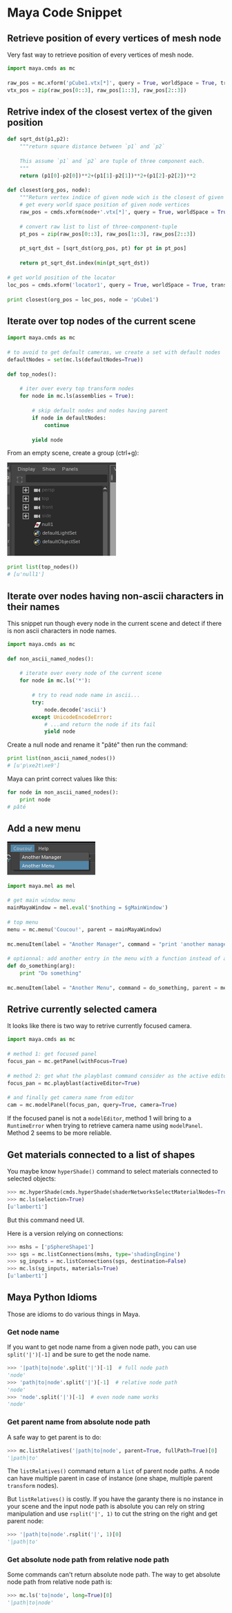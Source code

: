 # Maya Code Snippet

## Retrieve position of every vertices of mesh node

Very fast way to retrieve position of every vertices of mesh node.

```python
import maya.cmds as mc

raw_pos = mc.xform('pCube1.vtx[*]', query = True, worldSpace = True, translation = True)
vtx_pos = zip(raw_pos[0::3], raw_pos[1::3], raw_pos[2::3])
```

## Retrive index of the closest vertex of the given position

```python
def sqrt_dst(p1,p2):
    """return square distance between `p1` and `p2`
    
    This assume `p1` and `p2` are tuple of three component each.
    """
    return (p1[0]-p2[0])**2+(p1[1]-p2[1])**2+(p1[2]-p2[2])**2

def closest(org_pos, node):
    """Return vertex indice of given node wich is the closest of given world space `org_pos`"""
    # get every world space position of given node vertices
    raw_pos = cmds.xform(node+'.vtx[*]', query = True, worldSpace = True, translation = True)
    
    # convert raw list to list of three-component-tuple
    pt_pos = zip(raw_pos[0::3], raw_pos[1::3], raw_pos[2::3])
    
    pt_sqrt_dst = [sqrt_dst(org_pos, pt) for pt in pt_pos]
    
    return pt_sqrt_dst.index(min(pt_sqrt_dst))

# get world position of the locator
loc_pos = cmds.xform('locator1', query = True, worldSpace = True, translation = True)

print closest(org_pos = loc_pos, node = 'pCube1')
```

## Iterate over top nodes of the current scene

```python
import maya.cmds as mc

# to avoid to get default cameras, we create a set with default nodes
defaultNodes = set(mc.ls(defaultNodes=True))

def top_nodes():

    # iter over every top transform nodes
    for node in mc.ls(assemblies = True):
        
        # skip default nodes and nodes having parent
        if node in defaultNodes:
            continue

        yield node
```

From an empty scene, create a group (ctrl+g):

![Maya empty group](img/maya/maya_null_grp.png)

```python
print list(top_nodes())
# [u'null1']
```

## Iterate over nodes having non-ascii characters in their names

This snippet run though every node in the current scene and detect if there is non ascii characters in node names.

```python
import maya.cmds as mc

def non_ascii_named_nodes():

    # iterate over every node of the current scene
    for node in mc.ls('*'):

        # try to read node name in ascii...
        try:
            node.decode('ascii')
        except UnicodeEncodeError:
            # ...and return the node if its fail
            yield node
```

Create a null node and rename it "pâté" then run the command:

```python
print list(non_ascii_named_nodes())
# [u'p\xe2t\xe9']
```

Maya can print correct values like this:

```python
for node in non_ascii_named_nodes():
    print node
# pâté
```

## Add a new menu

![Maya add_menu](img/maya/maya_add_menu.png)

```python
import maya.mel as mel

# get main window menu
mainMayaWindow = mel.eval('$nothing = $gMainWindow')

# top menu
menu = mc.menu('Coucou!', parent = mainMayaWindow)

mc.menuItem(label = "Another Manager", command = "print 'another manager'", parent = menu)

# optionnal: add another entry in the menu with a function instead of a string
def do_something(arg):
    print "Do something"

mc.menuItem(label = "Another Menu", command = do_something, parent = menu)
```

## Retrive currently selected camera

It looks like there is two way to retrive currently focused camera.

```python
import maya.cmds as mc

# method 1: get focused panel
focus_pan = mc.getPanel(withFocus=True)

# method 2: get what the playblast command consider as the active editor
focus_pan = mc.playblast(activeEditor=True)

# and finally get camera name from editor
cam = mc.modelPanel(focus_pan, query=True, camera=True)
```

If the focused panel is not a `modelEditor`, method 1 will bring to a `RuntimeError` when trying to retrieve camera name using `modelPanel`. Method 2 seems to be more reliable.


## Get materials connected to a list of shapes

You maybe know `hyperShade()` command to select materials connected to selected objects:

```python
>>> mc.hyperShade(cmds.hyperShade(shaderNetworksSelectMaterialNodes=True)
>>> mc.ls(selection=True)
[u'lambert1']
```
But this command need UI.

Here is a version relying on connections:

```python
>>> mshs = ['pSphereShape1']
>>> sgs = mc.listConnections(mshs, type='shadingEngine')
>>> sg_inputs = mc.listConnections(sgs, destination=False)
>>> mc.ls(sg_inputs, materials=True)
[u'lambert1']
```

## Maya Python Idioms

Those are idioms to do various things in Maya.

### Get node name

If you want to get node name from a given node path, you can use `split('|')[-1]` and be sure to get the node name.

```python
>>> '|path|to|node'.split('|')[-1]  # full node path
'node'
>>> 'path|to|node'.split('|')[-1]  # relative node path
'node'
>>> 'node'.split('|')[-1]  # even node name works
'node'
```

### Get parent name from absolute node path

A safe way to get parent is to do:

```python
>>> mc.listRelatives('|path|to|node', parent=True, fullPath=True)[0]
'|path|to'
```

The `listRelatives()` command return a `list` of parent node paths. A node can have multiple parent in case of instance (one shape, multiple parent `transform` nodes).

But `listRelatives()` is costly. If you have the garanty there is no instance in your scene and the input node path is absolute you can rely on string manipulation and use `rsplit('|', 1)` to cut the string on the right and get parent node:

```python
>>> '|path|to|node'.rsplit('|', 1)[0]
'|path|to'
```

### Get absolute node path from relative node path

Some commands can't return absolute node path. The way to get absolute node path from relative node path is:

```python
>>> mc.ls('to|node', long=True)[0]
'|path|to|node'
```
